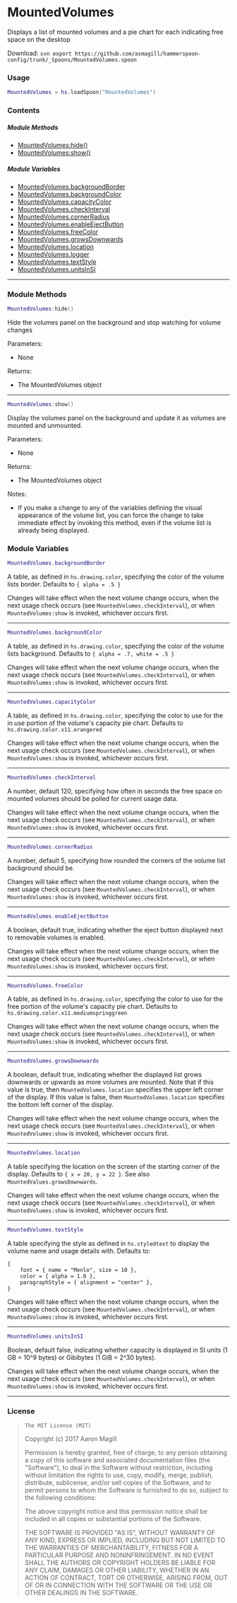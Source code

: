 MountedVolumes
==============

Displays a list of mounted volumes and a pie chart for each indicating free space on the desktop

Download: `svn export https://github.com/asmagill/hammerspoon-config/trunk/_Spoons/MountedVolumes.spoon`

### Usage
~~~lua
MountedVolumes = hs.loadSpoon("MountedVolumes")
~~~

### Contents


##### Module Methods
* <a href="#hide">MountedVolumes:hide()</a>
* <a href="#show">MountedVolumes:show()</a>

##### Module Variables
* <a href="#backgroundBorder">MountedVolumes.backgroundBorder</a>
* <a href="#backgroundColor">MountedVolumes.backgroundColor</a>
* <a href="#capacityColor">MountedVolumes.capacityColor</a>
* <a href="#checkInterval">MountedVolumes.checkInterval</a>
* <a href="#cornerRadius">MountedVolumes.cornerRadius</a>
* <a href="#enableEjectButton">MountedVolumes.enableEjectButton</a>
* <a href="#freeColor">MountedVolumes.freeColor</a>
* <a href="#growsDownwards">MountedVolumes.growsDownwards</a>
* <a href="#location">MountedVolumes.location</a>
* <a href="#logger">MountedVolumes.logger</a>
* <a href="#textStyle">MountedVolumes.textStyle</a>
* <a href="#unitsInSI">MountedVolumes.unitsInSI</a>

- - -

### Module Methods

<a name="hide"></a>
~~~lua
MountedVolumes:hide()
~~~
Hide the volumes panel on the background and stop watching for volume changes

Parameters:
 * None

Returns:
 * The MountedVolumes object

- - -

<a name="show"></a>
~~~lua
MountedVolumes:show()
~~~
Display the volumes panel on the background and update it as volumes are mounted and unmounted.

Parameters:
 * None

Returns:
 * The MountedVolumes object

Notes:
 * If you make a change to any of the variables defining the visual appearance of the volume list, you can force the change to take immediate effect by invoking this method, even if the volume list is already being displayed.

### Module Variables

<a name="backgroundBorder"></a>
~~~lua
MountedVolumes.backgroundBorder
~~~
A table, as defined in `hs.drawing.color`, specifying the color of the volume lists border. Defaults to `{ alpha = .5 }`

Changes will take effect when the next volume change occurs, when the next usage check occurs (see `MountedVolumes.checkInterval`), or when `MountedVolumes:show` is invoked, whichever occurs first.

- - -

<a name="backgroundColor"></a>
~~~lua
MountedVolumes.backgroundColor
~~~
A table, as defined in `hs.drawing.color`, specifying the color of the volume lists background. Defaults to `{ alpha = .7, white = .5 }`

Changes will take effect when the next volume change occurs, when the next usage check occurs (see `MountedVolumes.checkInterval`), or when `MountedVolumes:show` is invoked, whichever occurs first.

- - -

<a name="capacityColor"></a>
~~~lua
MountedVolumes.capacityColor
~~~
A table, as defined in `hs.drawing.color`, specifying the color to use for the in use portion of the volume's capacity pie chart. Defaults to `hs.drawing.color.x11.orangered`

Changes will take effect when the next volume change occurs, when the next usage check occurs (see `MountedVolumes.checkInterval`), or when `MountedVolumes:show` is invoked, whichever occurs first.

- - -

<a name="checkInterval"></a>
~~~lua
MountedVolumes.checkInterval
~~~
A number, default 120, specifying how often in seconds the free space on mounted volumes should be polled for current usage data.

Changes will take effect when the next volume change occurs, when the next usage check occurs (see `MountedVolumes.checkInterval`), or when `MountedVolumes:show` is invoked, whichever occurs first.

- - -

<a name="cornerRadius"></a>
~~~lua
MountedVolumes.cornerRadius
~~~
A number, default 5, specifying how rounded the corners of the volume list background should be.

Changes will take effect when the next volume change occurs, when the next usage check occurs (see `MountedVolumes.checkInterval`), or when `MountedVolumes:show` is invoked, whichever occurs first.

- - -

<a name="enableEjectButton"></a>
~~~lua
MountedVolumes.enableEjectButton
~~~
A boolean, default true, indicating whether the eject button displayed next to removable volumes is enabled.

Changes will take effect when the next volume change occurs, when the next usage check occurs (see `MountedVolumes.checkInterval`), or when `MountedVolumes:show` is invoked, whichever occurs first.

- - -

<a name="freeColor"></a>
~~~lua
MountedVolumes.freeColor
~~~
A table, as defined in `hs.drawing.color`, specifying the color to use for the free portion of the volume's capacity pie chart. Defaults to `hs.drawing.color.x11.mediumspringgreen`

Changes will take effect when the next volume change occurs, when the next usage check occurs (see `MountedVolumes.checkInterval`), or when `MountedVolumes:show` is invoked, whichever occurs first.

- - -

<a name="growsDownwards"></a>
~~~lua
MountedVolumes.growsDownwards
~~~
A boolean, default true, indicating whether the displayed list grows downwards or upwards as more volumes are mounted.
Note that if this value is true, then `MountedVolumes.location` specifies the upper left corner of the display.  If this value is false, then `MountedVolumes.location` specifies the bottom left corner of the display.

Changes will take effect when the next volume change occurs, when the next usage check occurs (see `MountedVolumes.checkInterval`), or when `MountedVolumes:show` is invoked, whichever occurs first.

- - -

<a name="location"></a>
~~~lua
MountedVolumes.location
~~~
A table specifying the location on the screen of the starting corner of the display. Defaults to `{ x = 20, y = 22 }`.
See also `MountedValues.growsDownwards`.

Changes will take effect when the next volume change occurs, when the next usage check occurs (see `MountedVolumes.checkInterval`), or when `MountedVolumes:show` is invoked, whichever occurs first.

- - -

<a name="textStyle"></a>
~~~lua
MountedVolumes.textStyle
~~~
A table specifying the style as defined in `hs.styledtext` to display the volume name and usage details with. Defaults to:

    {
        font = { name = "Menlo", size = 10 },
        color = { alpha = 1.0 },
        paragraphStyle = { alignment = "center" },
    }

Changes will take effect when the next volume change occurs, when the next usage check occurs (see `MountedVolumes.checkInterval`), or when `MountedVolumes:show` is invoked, whichever occurs first.

- - -

<a name="unitsInSI"></a>
~~~lua
MountedVolumes.unitsInSI
~~~
Boolean, default false, indicating whether capacity is displayed in SI units (1 GB = 10^9 bytes) or Gibibytes (1 GiB = 2^30 bytes).

Changes will take effect when the next volume change occurs, when the next usage check occurs (see `MountedVolumes.checkInterval`), or when `MountedVolumes:show` is invoked, whichever occurs first.

- - -

### License

>     The MIT License (MIT)
>
> Copyright (c) 2017 Aaron Magill
>
> Permission is hereby granted, free of charge, to any person obtaining a copy of this software and associated documentation files (the "Software"), to deal in the Software without restriction, including without limitation the rights to use, copy, modify, merge, publish, distribute, sublicense, and/or sell copies of the Software, and to permit persons to whom the Software is furnished to do so, subject to the following conditions:
>
> The above copyright notice and this permission notice shall be included in all copies or substantial portions of the Software.
>
> THE SOFTWARE IS PROVIDED "AS IS", WITHOUT WARRANTY OF ANY KIND, EXPRESS OR IMPLIED, INCLUDING BUT NOT LIMITED TO THE WARRANTIES OF MERCHANTABILITY, FITNESS FOR A PARTICULAR PURPOSE AND NONINFRINGEMENT. IN NO EVENT SHALL THE AUTHORS OR COPYRIGHT HOLDERS BE LIABLE FOR ANY CLAIM, DAMAGES OR OTHER LIABILITY, WHETHER IN AN ACTION OF CONTRACT, TORT OR OTHERWISE, ARISING FROM, OUT OF OR IN CONNECTION WITH THE SOFTWARE OR THE USE OR OTHER DEALINGS IN THE SOFTWARE.
>


